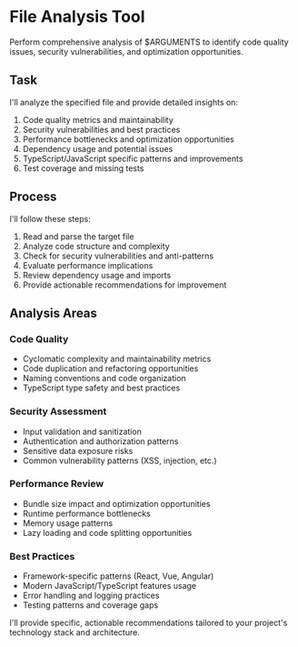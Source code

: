 # File Analysis Tool

Perform comprehensive analysis of $ARGUMENTS to identify code quality issues, security vulnerabilities, and optimization opportunities.

## Task

I'll analyze the specified file and provide detailed insights on:

1. Code quality metrics and maintainability
2. Security vulnerabilities and best practices
3. Performance bottlenecks and optimization opportunities
4. Dependency usage and potential issues
5. TypeScript/JavaScript specific patterns and improvements
6. Test coverage and missing tests

## Process

I'll follow these steps:

1. Read and parse the target file
2. Analyze code structure and complexity
3. Check for security vulnerabilities and anti-patterns  
4. Evaluate performance implications
5. Review dependency usage and imports
6. Provide actionable recommendations for improvement

## Analysis Areas

### Code Quality
- Cyclomatic complexity and maintainability metrics
- Code duplication and refactoring opportunities
- Naming conventions and code organization
- TypeScript type safety and best practices

### Security Assessment
- Input validation and sanitization
- Authentication and authorization patterns
- Sensitive data exposure risks
- Common vulnerability patterns (XSS, injection, etc.)

### Performance Review
- Bundle size impact and optimization opportunities
- Runtime performance bottlenecks
- Memory usage patterns
- Lazy loading and code splitting opportunities

### Best Practices
- Framework-specific patterns (React, Vue, Angular)
- Modern JavaScript/TypeScript features usage
- Error handling and logging practices
- Testing patterns and coverage gaps

I'll provide specific, actionable recommendations tailored to your project's technology stack and architecture.
